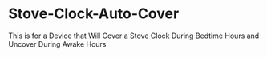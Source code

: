 # Stove-Clock-Auto-Cover
This is for a Device that Will Cover a Stove Clock During Bedtime Hours and Uncover During Awake Hours
